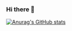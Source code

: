 ### Hi there 👋

[![Anurag's GitHub stats](https://github-readme-stats.vercel.app/api?username=Luzzzi&count_private=true&show_icons=true&theme=gradient)](https://github.com/anuraghazra/github-readme-stats)
